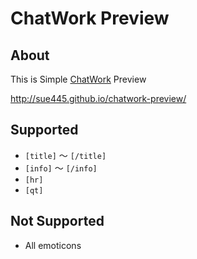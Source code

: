 # ChatWork Preview
## About
This is Simple [ChatWork](http://www.chatwork.com/) Preview

http://sue445.github.io/chatwork-preview/

## Supported
* `[title]` 〜 `[/title]`
* `[info]` 〜 `[/info]`
* `[hr]`
* `[qt]`

## Not Supported
* All emoticons
